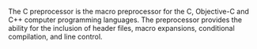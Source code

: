The C preprocessor is the macro preprocessor for the C, Objective-C and C++ computer programming languages. The preprocessor provides the ability for the inclusion of header files, macro expansions, conditional compilation, and line control.
